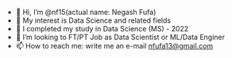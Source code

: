 - 👋 Hi, I’m @nf15(actual name: Negash Fufa)
- 👀 My interest is Data Science and related fields
- 🌱 I completed my study in Data Science (MS) - 2022
- 💞️ I’m looking to FT/PT Job as Data Scientist or ML/Data Enginer
- 📫 How to reach me: write me an e-mail
              nfufa13@gmail.com

<!---
nf15/nf15 is a ✨ special ✨ repository because its `README.md` (this file) appears on your GitHub profile.
You can click the Preview link to take a look at your changes.
--->
